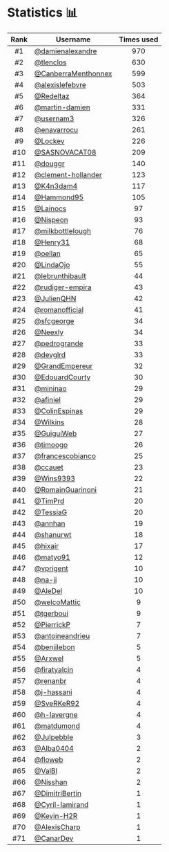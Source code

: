 # Statistics 📊

|Rank|Username|Times used|
:--------:|--------|:--------:|
|#1|[@damienalexandre](https://github.com/damienalexandre)|970|
|#2|[@tlenclos](https://github.com/tlenclos)|630|
|#3|[@CanberraMenthonnex](https://github.com/CanberraMenthonnex)|599|
|#4|[@alexislefebvre](https://github.com/alexislefebvre)|503|
|#5|[@Redeltaz](https://github.com/Redeltaz)|364|
|#6|[@martin-damien](https://github.com/martin-damien)|331|
|#7|[@usernam3](https://github.com/usernam3)|326|
|#8|[@enavarrocu](https://github.com/enavarrocu)|261|
|#9|[@Lockev](https://github.com/Lockev)|226|
|#10|[@SASNOVACAT08](https://github.com/SASNOVACAT08)|209|
|#11|[@douggr](https://github.com/douggr)|140|
|#12|[@clement-hollander](https://github.com/clement-hollander)|123|
|#13|[@K4n3dam4](https://github.com/K4n3dam4)|117|
|#14|[@Hammond95](https://github.com/Hammond95)|105|
|#15|[@Lainocs](https://github.com/Lainocs)|97|
|#16|[@Nispeon](https://github.com/Nispeon)|93|
|#17|[@milkbottlelough](https://github.com/milkbottlelough)|76|
|#18|[@Henry31](https://github.com/Henry31)|68|
|#19|[@oellan](https://github.com/oellan)|65|
|#20|[@LindaOjo](https://github.com/LindaOjo)|55|
|#21|[@lebrunthibault](https://github.com/lebrunthibault)|44|
|#22|[@rudiger-empira](https://github.com/rudiger-empira)|43|
|#23|[@JulienQHN](https://github.com/JulienQHN)|42|
|#24|[@romanofficial](https://github.com/romanofficial)|41|
|#25|[@sfcgeorge](https://github.com/sfcgeorge)|34|
|#26|[@Neexly](https://github.com/Neexly)|34|
|#27|[@pedrogrande](https://github.com/pedrogrande)|33|
|#28|[@devglrd](https://github.com/devglrd)|33|
|#29|[@GrandEmpereur](https://github.com/GrandEmpereur)|32|
|#30|[@EdouardCourty](https://github.com/EdouardCourty)|30|
|#31|[@mininao](https://github.com/mininao)|29|
|#32|[@afiniel](https://github.com/afiniel)|29|
|#33|[@ColinEspinas](https://github.com/ColinEspinas)|29|
|#34|[@Wilkins](https://github.com/Wilkins)|28|
|#35|[@GuiguiWeb](https://github.com/GuiguiWeb)|27|
|#36|[@timoogo](https://github.com/timoogo)|26|
|#37|[@francescobianco](https://github.com/francescobianco)|25|
|#38|[@ccauet](https://github.com/ccauet)|23|
|#39|[@Wins9393](https://github.com/Wins9393)|22|
|#40|[@RomainGuarinoni](https://github.com/RomainGuarinoni)|21|
|#41|[@TimPrd](https://github.com/TimPrd)|20|
|#42|[@TessiaG](https://github.com/TessiaG)|20|
|#43|[@annhan](https://github.com/annhan)|19|
|#44|[@shanurwt](https://github.com/shanurwt)|18|
|#45|[@hixair](https://github.com/hixair)|17|
|#46|[@matyo91](https://github.com/matyo91)|12|
|#47|[@vprigent](https://github.com/vprigent)|10|
|#48|[@na-ji](https://github.com/na-ji)|10|
|#49|[@AleDel](https://github.com/AleDel)|10|
|#50|[@welcoMattic](https://github.com/welcoMattic)|9|
|#51|[@tgerboui](https://github.com/tgerboui)|9|
|#52|[@PierrickP](https://github.com/PierrickP)|7|
|#53|[@antoineandrieu](https://github.com/antoineandrieu)|7|
|#54|[@benjilebon](https://github.com/benjilebon)|5|
|#55|[@Arxwel](https://github.com/Arxwel)|5|
|#56|[@firatyalcin](https://github.com/firatyalcin)|4|
|#57|[@renanbr](https://github.com/renanbr)|4|
|#58|[@j-hassani](https://github.com/j-hassani)|4|
|#59|[@SveRKeR92](https://github.com/SveRKeR92)|4|
|#60|[@h-lavergne](https://github.com/h-lavergne)|4|
|#61|[@matdumond](https://github.com/matdumond)|4|
|#62|[@Julpebble](https://github.com/Julpebble)|3|
|#63|[@Alba0404](https://github.com/Alba0404)|2|
|#64|[@floweb](https://github.com/floweb)|2|
|#65|[@ValBl](https://github.com/ValBl)|2|
|#66|[@Nisshan](https://github.com/Nisshan)|2|
|#67|[@DimitriBertin](https://github.com/DimitriBertin)|1|
|#68|[@Cyril-lamirand](https://github.com/Cyril-lamirand)|1|
|#69|[@Kevin-H2R](https://github.com/Kevin-H2R)|1|
|#70|[@AlexisCharp](https://github.com/AlexisCharp)|1|
|#71|[@CanarDev](https://github.com/CanarDev)|1|
